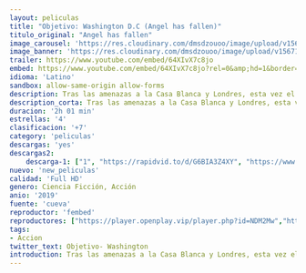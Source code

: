 ```yaml
---
layout: peliculas
title: "Objetivo: Washington D.C (Angel has fallen)"
titulo_original: "Angel has fallen"
image_carousel: 'https://res.cloudinary.com/dmsdzouoo/image/upload/v1567139171/WHASINGTON-min_n7bx2p.jpg'
image_banner: 'https://res.cloudinary.com/dmsdzouoo/image/upload/v1567139176/maxresdefault-min_a1l12p.jpg'
trailer: https://www.youtube.com/embed/64XIvX7c8jo
embed: https://www.youtube.com/embed/64XIvX7c8jo?rel=0&amp;hd=1&border=0&wmode=opaque&enablejsapi=1&modestbranding=1&controls=1&showinfo=1
idioma: 'Latino'
sandbox: allow-same-origin allow-forms
description: Tras las amenazas a la Casa Blanca y Londres, esta vez el objetivo a batir es el agente del Servicio Secreto de Estados Unidos Banning (Gerard Butler), quien se ha ganado muchos enemigos al haber frustrado los diferentes planes terroristas hasta ahora.
description_corta: Tras las amenazas a la Casa Blanca y Londres, esta vez el objetivo a batir es el agente del Servicio Secreto de Estados Unidos Banning (Gerard Butler), quien se ha ganado muchos enemigos al haber frustrado los diferentes planes terroristas hasta ahora.
duracion: '2h 01 min'
estrellas: '4'
clasificacion: '+7'
category: 'peliculas'
descargas: 'yes'
descargas2:
    descarga-1: ["1", "https://rapidvid.to/d/G6BIA3Z4XY", "https://www.google.com/s2/favicons?domain=openload.co","OpenLoad","https://res.cloudinary.com/imbriitneysam/image/upload/v1541473684/mexico.png", "Latino", "TS-Screener"]
nuevo: 'new_peliculas'
calidad: 'Full HD'
genero: Ciencia Ficción, Acción
anio: '2019'
fuente: 'cueva'
reproductor: 'fembed'
reproductores: ["https://player.openplay.vip/player.php?id=NDM2Mw","https://player.openplay.vip/player.php?id=NjE1OA","https://player.cuevana2espanol.com/irgotoolp.php?url=eTllbW9hZHpYNURLejlaalg2T3BsYy9PMHNTV29hYWVuY3JYMEpHVm9LRm9uWlRYbTVKL3E0MXVmNktRMEphbmFRPT0","https://api.cuevana3.io/olpremium/gd.php?file=ek5lbm9xYWNrS0xNejZabVlkSFIyTkxQb3BPWDB0UFkwY3lvbjJIRjBPQ1QwNStUck1mVG9kVExvM0djeHA3VnFybXRscUdvMWRXNHRZbU1lYXVUeDg2cGpKVmp4cXpBejYxcGxvcTBrZFNVeXF5Rm9kSzQxODdLclllZnpkblUzWnllaFl1dmxkV3N5bWlYaXM3VXdiakxaWldoeGRqRXVhaG1oYUc4Mk1TOHhxdVdpTXFreHF2U3JKTmx6dGpYdXNkOGxIalcyTUNvdVhoK1pjcVIxcXpHYklLRWlNbmYxOG1ZYjZ6SDFBPT0","https://www.zembed.to/public/dist/asteroid.html?id=e8debfd8804f8201fe2ec888a7ca4b5f&title=Angel%20Has%20Fallen","https://api.cuevana3.io/rr/gd.php?h=ek5lbm9xYWNrS0xJMVp5b21KREk0dFBLbjVkaHhkRGdrOG1jbnBpUnhhS1Z1WnlrbWNiRjZKemJoNVNYazVQYTA5eWhncUtVMXRYRnNYeUppN2JUeTk2U3FadVkyUT09"]
tags:
- Accion
twitter_text: Objetivo- Washington
introduction: Tras las amenazas a la Casa Blanca y Londres, esta vez el objetivo a batir es el agente del Servicio Secreto de Estados Unidos Banning (Gerard Butler), quien se ha ganado muchos enemigos al haber frustrado los diferentes planes terroristas hasta ahora.
---
```



 







